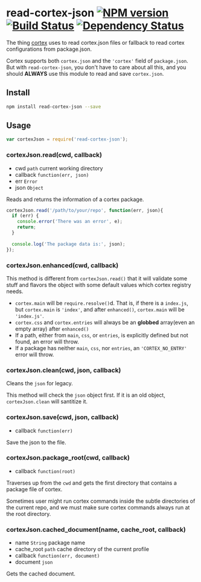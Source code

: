 # read-cortex-json [![NPM version](https://badge.fury.io/js/read-cortex-json.svg)](http://badge.fury.io/js/read-cortex-json) [![Build Status](https://travis-ci.org/cortexjs/read-cortex-json.svg?branch=master)](https://travis-ci.org/cortexjs/read-cortex-json) [![Dependency Status](https://gemnasium.com/cortexjs/read-cortex-json.svg)](https://gemnasium.com/cortexjs/read-cortex-json)

The thing [cortex](http://www.npmjs.org/package/cortex) uses to read cortex.json files or fallback to read cortex configurations from package.json.

Cortex supports both `cortex.json` and the `'cortex'` field of `package.json`. But with `read-cortex-json`, you don't have to care about all this, and you should **ALWAYS** use this module to read and save `cortex.json`. 

## Install

```bash
npm install read-cortex-json --save
```

## Usage

```js
var cortexJson = require('read-cortex-json');
```

### cortexJson.read(cwd, callback)

- cwd `path` current working directory
- callback `function(err, json)`
- err `Error`
- json `Object`

Reads and returns the information of a cortex package.

```js
cortexJson.read('/path/to/your/repo', function(err, json){
  if (err) {
    console.error('There was an error', e);
    return;
  }
  
  console.log('The package data is:', json);
});
```

### cortexJson.enhanced(cwd, callback)

This method is different from `cortexJson.read()` that it will validate some stuff and flavors the object with some default values which cortex registry needs.

- `cortex.main` will be `require.resolve()`d. That is, if there is a `index.js`, but `cortex.main` is `'index'`, and after `enhanced()`, `cortex.main` will be `'index.js'`.
- `cortex.css` and `cortex.entries` will always be an **globbed** array(even an empty array) after `enhanced()`
- If a path, either from `main`, `css`, or `entries`, is explicitly defined but not found, an error will throw.
- If a package has neither `main`, `css`, nor `entries`, an `'CORTEX_NO_ENTRY'` error will throw.


### cortexJson.clean(cwd, json, callback)

Cleans the `json` for legacy.

This method will check the `json` object first. If it is an old object, `cortexJson.clean` will santitize it.

### cortexJson.save(cwd, json, callback)

- callback `function(err)`

Save the json to the file.

### cortexJson.package_root(cwd, callback)

- callback `function(root)`

Traverses up from the `cwd` and gets the first directory that contains a package file of cortex.

Sometimes user might run cortex commands inside the subtle directories of the current repo, and we must make sure cortex commands always run at the root directory.

### cortexJson.cached_document(name, cache_root, callback)

- name `String` package name
- cache_root `path` cache directory of the current profile
- callback `function(err, document)`
- document `json`

Gets the cached document.





